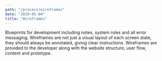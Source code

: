 ```yaml
---
path: "/process/wireframes"
date: "2019-05-04"
title: "Wireframes"
---
```


Blueprints for development including notes, system rules and all error messaging.  Wireframes are not just a visual layout of each screen state, they should always be annotated, giving clear instructions. Wireframes are provided to the developer along with the website structure, user flow, content and prototype.